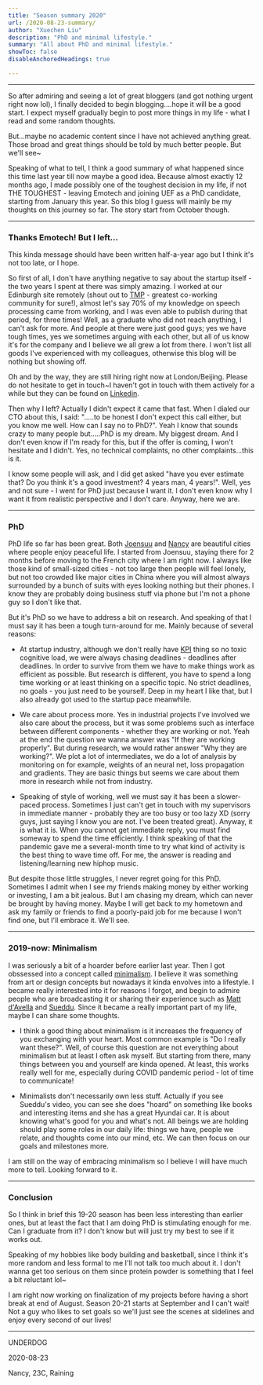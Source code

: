 ```yaml
---
title: "Season summary 2020" 
url: /2020-08-23-summary/
author: "Xuechen Liu"
description: "PhD and minimal lifestyle."
summary: "All about PhD and minimal lifestyle."
showToc: false
disableAnchoredHeadings: true

---
```


---
So after admiring and seeing a lot of great bloggers (and got nothing urgent right now lol), I finally decided to begin blogging....hope it will be a good start.
I expect myself gradually begin to post more things in my life - what I read and some random thoughts.

But...maybe no academic content since I have not achieved anything great. Those broad and great things should be told by much better people. But we'll see~

Speaking of what to tell, I think a good summary of what happened since this time last year till now maybe a good idea. Because almost exactly 12 months ago, I made possibly one of the toughest decision in my life, if not THE TOUGHEST - leaving Emotech and joining UEF as a PhD candidate, starting from January this year. So this blog I guess will mainly be my thoughts on this journey so far. The story start from October though.

-------------------
### Thanks Emotech! But I left...
This kinda message should have been written half-a-year ago but I think it's not too late, or I hope.

So first of all, I don't have anything negative to say about the startup itself - the two years I spent at there was simply amazing. I worked at our Edinburgh site remotely (shout out to [TMP](https://twitter.com/TheMeltingPotEd) - greatest co-working community for sure!), almost let's say 70% of my knowledge on speech processing came from working, and I was even able to publish during that period, for three times! Well, as a graduate who did not reach anything, I can't ask for more. And people at there were just good guys; yes we have tough times, yes we sometimes arguing with each other, but all of us know it's for the company and I believe we all grew a lot from there. I won't list all goods I've experienced with my colleagues, otherwise this blog will be nothing but showing off. 

Oh and by the way, they are still hiring right now at London/Beijing. Please do not hesitate to get in touch~I haven't got in touch with them actively for a while but they can be found on [Linkedin](https://www.linkedin.com/company/emotech-ltd/).

Then why I left? Actually I didn't expect it came that fast. When I dialed our CTO about this, I said: ".....to be honest I don't expect this call either, but you know me well. How can I say no to PhD?". Yeah I know that sounds crazy to many people but.....PhD is my dream. My biggest dream. And I don't even know if I'm ready for this, but if the offer is coming, I won't hesitate and I didn't. Yes, no technical complaints, no other complaints...this is it.

I know some people will ask, and I did get asked "have you ever estimate that? Do you think it's a good investment? 4 years man, 4 years!". Well, yes and not sure - I went for PhD just because I want it. I don't even know why I want it from realistic perspective and I don't care. Anyway, here we are.

-------------------
### PhD
PhD life so far has been great. Both [Joensuu](https://en.wikipedia.org/wiki/Joensuu) and [Nancy](https://en.wikipedia.org/wiki/Vandœuvre-lès-Nancy) are beautiful cities where people enjoy peaceful life. I started from Joensuu, staying there for 2 months before moving to the French city where I am right now. I always like those kind of small-sized cities - not too large then people will feel lonely, but not too crowded like major cities in China where you will almost always surrounded by a bunch of suits with eyes looking nothing but their phones. I know they are probably doing business stuff via phone but I'm not a phone guy so I don't like that.

But it's PhD so we have to address a bit on research. And speaking of that I must say it has been a tough turn-around for me. Mainly because of several reasons:

* At startup industry, although we don't really have [KPI](https://en.wikipedia.org/wiki/Performance_indicator) thing so no toxic cognitive load, we were always chasing deadlines - deadlines after deadlines. In order to survive from them we have to make things work as efficient as possible. But research is different, you have to spend a long time working or at least thinking on a specific topic. No strict deadlines, no goals - you just need to be yourself. Deep in my heart I like that, but I also already got used to the startup pace meanwhile.

* We care about process more. Yes in industrial projects I've involved we also care about the process, but it was some problems such as interface between different components - whether they are working or not. Yeah at the end the question we wanna answer was "If they are working properly". But during research, we would rather answer "Why they are working?". We plot a lot of intermediates, we do a lot of analysis by monitoring on for example, weights of an neural net, loss propagation and gradients. They are basic things but seems we care about them more in research while not from industry.

* Speaking of style of working, well we must say it has been a slower-paced process. Sometimes I just can't get in touch with my supervisors in immediate manner - probably they are too busy or too lazy XD (sorry guys, just saying I know you are not. I've been treated great). Anyway, it is what it is. When you cannot get immediate reply, you must find someway to spend the time efficiently. I think speaking of that the pandemic gave me a several-month time to try what kind of activity is the best thing to wave time off. For me, the answer is reading and listening/learning new hiphop music.

But despite those little struggles, I never regret going for this PhD. Sometimes I admit when I see my friends making money by either working or investing, I am a bit jealous. But I am chasing my dream, which can never be brought by having money. Maybe I will get back to my hometown and ask my family or friends to find a poorly-paid job for me because I won't find one, but I'll embrace it. We'll see.

-------------------
### 2019-now: Minimalism
I was seriously a bit of a hoarder before earlier last year. Then I got obssessed into a concept called [minimalism](https://en.wikipedia.org/wiki/Minimalism). I believe it was something from art or design concepts but nowadays it kinda envolves into a lifestyle. I became really interested into it for reasons I forgot, and begin to admire people who are broadcasting it or sharing their experience such as [Matt d'Avella](https://www.youtube.com/user/blackboxfilmcompany) and [Sueddu](https://www.youtube.com/channel/UCdM-fLpO0Nv67NLDofSl9yA). Since it became a really important part of my life, maybe I can share some thoughts.

* I think a good thing about minimalism is it increases the frequency of you exchanging with your heart. Most common example is "Do I really want these?". Well, of course this question are not everything about minimalism but at least I often ask myself. But starting from there, many things between you and yourself are kinda opened. At least, this works really well for me, especially during COVID pandemic period - lot of time to communicate!

* Minimalists don't necessarily own less stuff. Actually if you see Sueddu's video, you can see she does "hoard" on something like books and interesting items and she has a great Hyundai car. It is about knowing what's good for you and what's not. All beings we are holding should play some roles in our daily life: things we have, people we relate, and thoughts come into our mind, etc. We can then focus on our goals and milestones more.

I am still on the way of embracing minimalism so I believe I will have much more to tell. Looking forward to it.

-------------------
### Conclusion
So I think in brief this 19-20 season has been less interesting than earlier ones, but at least the fact that I am doing PhD is stimulating enough for me. Can I graduate from it? I don't know but will just try my best to see if it works out. 

Speaking of my hobbies like body building and basketball, since I think it's more random and less formal to me I'll not talk too much about it. I don't wanna get too serious on them since protein powder is something that I feel a bit reluctant lol~

I am right now working on finalization of my projects before having a short break at end of August. Season 20-21 starts at September and I can't wait! Not a guy who likes to set goals so we'll just see the scenes at sidelines and enjoy every second of our lives!

-------------

UNDERDOG 

2020-08-23

Nancy, 23C, Raining